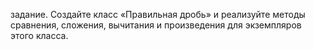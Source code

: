 задание.
Создайте класс «Правильная дробь» и реализуйте методы сравнения,
сложения, вычитания и произведения для экземпляров этого класса.
